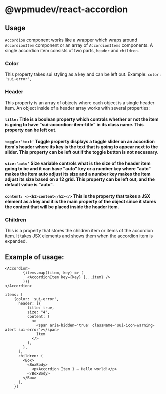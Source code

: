 # @wpmudev/react-accordion

## Usage

`Accordion` component works like a wrapper which wraps around `AccordionItem` component or an array of `AccordionItems` components. A single accordion item consists of two parts, `header` and `children`.

### Color

This property takes sui styling as a key and can be left out. Example: `color: 'sui-error',`

### Header

This property is an array of objects where each object is a single header item. An object inside of a header array works with several properties:

#### `title:` Title is a boolean property which controls whether or not the item is going to have "sui-accordion-item-title" in its class name. This property can be left out.

#### `toggle:'text'` Toggle property displays a toggle slider on an accordion item's header where its key is the text that is going to appear next to the slider. This property can be left out if the toggle button is not necessary.

#### `size:'auto'` Size variable controls what is the size of the header item going to be and it can have "auto" key or a number key where "auto" makes the item auto adjust its size and a number key makes the item adjust its size based on a 12 grid. This property can be left out, and the default value is "auto".

#### `content: <><h1>content</h1></>` This is the property that takes a JSX element as a key and it is the main property of the object since it stores the content that will be placed inside the header item.

### Children

This is a property that stores the children item or items of the accordion item. It takes JSX elements and shows them when the accordion item is expanded.

## Example of usage:

```
<Accordion>
        {items.map((item, key) => (
          <AccordionItem key={key} {...item} />
        ))}
</Accordion>
```

```
items: [
    {color: 'sui-error',
      header: [{
          title: true,
          size: "4",
          content: (
            <>
              <span aria-hidden='true' className='sui-icon-warning-alert sui-error'></span>
              Item
            </>
          ),
        },
      ],
      children: (
        <Box>
          <BoxBody>
            <p>Accordion Item 1 – Hello world!</p>
          </BoxBody>
        </Box>
      ),
    }]
```
